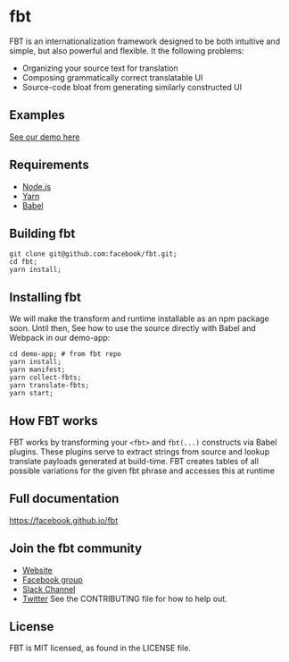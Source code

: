 # fbt 
FBT is an internationalization framework designed to be both intuitive and simple, but also powerful and flexible.  It the following problems:
* Organizing your source text for translation
* Composing grammatically correct translatable UI
* Source-code bloat from generating similarly constructed UI

## Examples
[See our demo here](https://github.com/facebookincubator/fbtblob/master/demo-app/src/example/Example.react.js)

## Requirements
* [Node.js](https://nodejs.org/)
* [Yarn](https://yarnpkg.com/)
* [Babel](https://babeljs.io/)

## Building fbt
```
git clone git@github.com:facebook/fbt.git;
cd fbt;
yarn install;
```

## Installing fbt
We will make the transform and runtime installable as an npm package soon. Until then,
See how to use the source directly with Babel and Webpack in our demo-app:

```
cd demo-app; # from fbt repo
yarn install;
yarn manifest;
yarn collect-fbts;
yarn translate-fbts;
yarn start;
```

## How FBT works
FBT works by transforming your `<fbt>` and `fbt(...)` constructs via
Babel plugins.  These plugins serve to extract strings from source and
lookup translate payloads generated at build-time.  FBT creates tables
of all possible variations for the given fbt phrase and accesses this
at runtime

## Full documentation
https://facebook.github.io/fbt

## Join the fbt community
* [Website](https://facebook.github.io/fbt)
* [Facebook group](https://www.facebook.com/groups/498204277369868)
* [Slack Channel](https://fbtjs.slack.com)
* [Twitter](https://twitter.com/fbt_js)
See the CONTRIBUTING file for how to help out.

## License
FBT is MIT licensed, as found in the LICENSE file.
